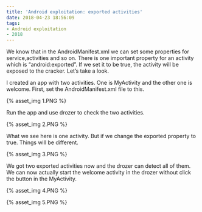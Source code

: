 ```yaml
---
title: 'Android exploitation: exported activities'
date: 2018-04-23 18:56:09
tags:
- Android exploitation
- 2018
---
```


We know that in the AndroidManifest.xml we can set some properties for service,activities and so on. There is one important property for an activity which is “android:exported”. If we set it to be true, the activity will be exposed to the cracker. Let’s take a look.

I created an app with two activities. One is MyActivity and the other one is welcome. First, set the AndroidManifest.xml file to this.

{% asset_img 1.PNG %} 

Run the app and use drozer to check the two activities.

{% asset_img 2.PNG %} 

What we see here is one activity. But if we change the exported property to true. Things will be different.

{% asset_img 3.PNG %} 

We got two exported activities now and the drozer can detect all of them. We can now actually start the welcome activity in the drozer without click the button in the MyActivity.

{% asset_img 4.PNG %}

{% asset_img 5.PNG %}  
